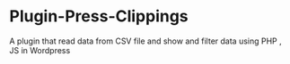 # Plugin-Press-Clippings
A plugin that read data from CSV file and show and filter data using PHP , JS  in Wordpress
